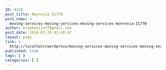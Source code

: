 ```yaml
---
ID: 9228
post_title: Monrovia 21770
post_name: >
  moving-services-moving-services-moving-services-monrovia-21770
author: mrgabonijeff@gmail.com
post_date: 2018-03-28 01:48:47
layout: page
link: >
  http://localhost/wordpress/moving-services-moving-services-moving-services-monrovia-21770/
published: true
tags: [ ]
categories: [ ]
---
```

